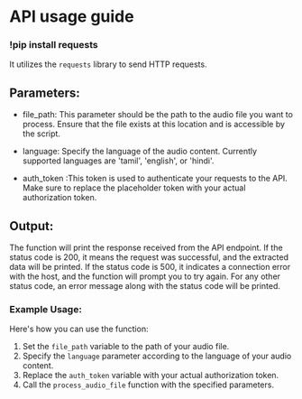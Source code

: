 # API usage guide

### !pip install requests
It utilizes the `requests` library to send HTTP requests.

## Parameters:
* file_path: This parameter should be the path to the audio file you want to process. Ensure that the file exists at this location and is accessible by the script.
  
* language: Specify the language of the audio content. Currently supported languages are 'tamil', 'english', or 'hindi'.

* auth_token :This token is used to authenticate your requests to the API. Make sure to replace the placeholder token with your actual authorization token.

## Output:
The function will print the response received from the API endpoint. If the status code is 200, it means the request was successful, and the extracted data will be printed. If the status code is 500, it indicates a connection error with the host, and the function will prompt you to try again. For any other status code, an error message along with the status code will be printed.

### Example Usage:
Here's how you can use the function:

1. Set the `file_path` variable to the path of your audio file.
2. Specify the `language` parameter according to the language of your audio content.
4. Replace the `auth_token` variable with your actual authorization token.
5. Call the `process_audio_file` function with the specified parameters.

